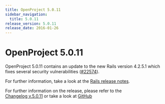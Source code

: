 ```yaml
---
title: OpenProject 5.0.11
sidebar_navigation:
  title: 5.0.11
release_version: 5.0.11
release_date: 2016-01-26
---
```


# OpenProject 5.0.11

OpenProject 5.0.11 contains an update to the new Rails version 4.2.5.1
which fixes several security vulnerabilities
([#22574](https://community.openproject.org/work_packages/22574)).

For further information, take a look at the [Rails release
notes](https://weblog.rubyonrails.org/2016/1/25/Rails-5-0-0-beta1-1-4-2-5-1-4-1-14-1-3-2-22-1-and-rails-html-sanitizer-1-0-3-have-been-released/).

For further information on the release, please refer to the  
[Changelog v.5.0.11](https://community.openproject.org/versions/798)
or take a look at
[GitHub](https://github.com/opf/openproject/tree/v5.0.11)


